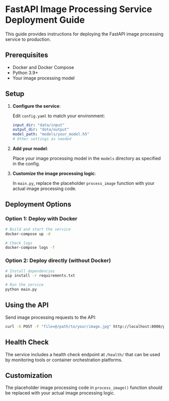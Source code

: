 # FastAPI Image Processing Service Deployment Guide

This guide provides instructions for deploying the FastAPI image processing service to production.

## Prerequisites

- Docker and Docker Compose
- Python 3.9+
- Your image processing model

## Setup

1. **Configure the service**:
   
   Edit `config.yaml` to match your environment:
   ```yaml
   input_dir: "data/input"
   output_dir: "data/output"
   model_path: "models/your_model.h5"
   # Other settings as needed
   ```

2. **Add your model**:
   
   Place your image processing model in the `models` directory as specified in the config.

3. **Customize the image processing logic**:
   
   In `main.py`, replace the placeholder `process_image` function with your actual image processing code.

## Deployment Options

### Option 1: Deploy with Docker

```bash
# Build and start the service
docker-compose up -d

# Check logs
docker-compose logs -f
```

### Option 2: Deploy directly (without Docker)

```bash
# Install dependencies
pip install -r requirements.txt

# Run the service
python main.py
```

## Using the API

Send image processing requests to the API:

```bash
curl -X POST -F "file=@/path/to/your/image.jpg" http://localhost:8000/process/
```

## Health Check

The service includes a health check endpoint at `/health/` that can be used by monitoring tools or container orchestration platforms.

## Customization

The placeholder image processing code in `process_image()` function should be replaced with your actual image processing logic.